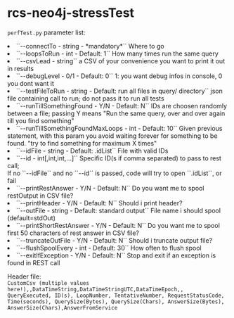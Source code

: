 # rcs-neo4j-stressTest
``perfTest.py`` parameter list:
<li>``--connectTo - string - *mandatory*`` Where to go
<li>``--loopsToRun - int - Default: 1`` How many times run the same query
<li>``--csvLead - string`` a CSV of your convenience you want to print it out in results
<li>``--debugLevel - 0/1 - Default: 0`` 1: you want debug infos in console, 0 you dont want it
<li>``--testFileToRun - string - Default: run all files in query/ directory`` json file containing call to run; do not pass it to run all tests
<li>``--runTillSomethingFound - Y/N - Default: N`` IDs are choosen randomly between a file; passing Y means  "Run the same query, over and over again till you find something"
<li>``--runTillSomethingFoundMaxLoops - int - Default: 10`` Given previous statement, with this param you avoid waiting forever for something to be found. "try to find something for maximum X times"
<li>``--idFile - string - Default: <testFileToRun>.idList`` File with valid IDs
<li>``--id - int[,int,int,...]`` Specific ID(s if comma separated) to pass to rest call;<br>
            If no ``--idFile`` and no ``--id`` is passed, code will try to open ``<testFileToRun>.idList``, or fail
<li>``--printRestAnswer - Y/N - Default: N`` Do you want me to spool restOutput in CSV file?
<li>``--printHeader - Y/N - Default: N`` Should i print header?
<li>``--outFile - string - Default: standard output`` File name i should spool (default=stdOut)
<li>``--printShortRestAnswer - Y/N - Default: N`` Do you want me to spool first 50 characters of rest answer in CSV file?
<li>``--truncateOutFile - Y/N - Default: N`` Should i truncate output file?
<li>``--flushSpoolEvery - int - Default: 30`` How often to flush spool
<li>``--exitIfException - Y/N - Default: N`` Stop and exit if an exception is found in REST call


Header file:<br>
``CustomCsv (multiple values here!),,DataTimeString,DataTimeStringUTC,DataTimeEpoch,, QueryExecuted, ID(s), LoopNumber, TentativeNumber, RequestStatusCode, Time(seconds), QuerySize(Bytes), QuerySize(Chars), AnswerSize(Bytes), AnswerSize(Chars),AnswerFromService``
